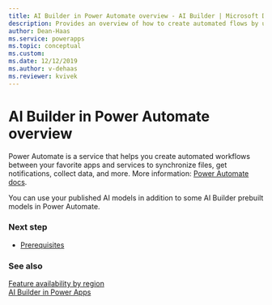 ```yaml
---
title: AI Builder in Power Automate overview - AI Builder | Microsoft Docs
description: Provides an overview of how to create automated flows by using AI Builder in Power Automate.
author: Dean-Haas
ms.service: powerapps
ms.topic: conceptual
ms.custom: 
ms.date: 12/12/2019
ms.author: v-dehaas
ms.reviewer: kvivek
---
```


# AI Builder in Power Automate overview

Power Automate is a service that helps you create automated workflows between your favorite apps and services to synchronize files, get notifications, collect data, and more. More information: [Power Automate docs](https://docs.microsoft.com/power-automate). 

You can use your published AI models in addition to some AI Builder prebuilt models in Power Automate.

### Next step

- [Prerequisites](use-in-flow-prereq.md)

### See also

[Feature availability by region](availability-region.md)  
[AI Builder in Power Apps](use-in-powerapps-overview.md)
